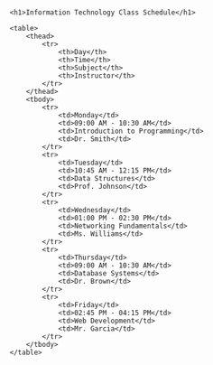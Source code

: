 <!DOCTYPE html>
<html lang="en">
<head>
    <meta charset="UTF-8">
    <meta name="viewport" content="width=device-width, initial-scale=1.0">
    <title>IT Class Schedule</title>
    <style>
        body {
            font-family: Arial, sans-serif;
            margin: 20px;
        }
        h1 {
            text-align: center;
            color: #333;
        }
        table {
            width: 100%;
            border-collapse: collapse;
            margin: 20px 0;
        }
        table, th, td {
            border: 1px solid #ccc;
        }
        th, td {
            padding: 10px;
            text-align: center;
        }
        th {
            background-color: #f2f2f2;
        }
        tr:nth-child(even) {
            background-color: #f9f9f9;
        }
    </style>
</head>
<body>

    <h1>Information Technology Class Schedule</h1>

    <table>
        <thead>
            <tr>
                <th>Day</th>
                <th>Time</th>
                <th>Subject</th>
                <th>Instructor</th>
            </tr>
        </thead>
        <tbody>
            <tr>
                <td>Monday</td>
                <td>09:00 AM - 10:30 AM</td>
                <td>Introduction to Programming</td>
                <td>Dr. Smith</td>
            </tr>
            <tr>
                <td>Tuesday</td>
                <td>10:45 AM - 12:15 PM</td>
                <td>Data Structures</td>
                <td>Prof. Johnson</td>
            </tr>
            <tr>
                <td>Wednesday</td>
                <td>01:00 PM - 02:30 PM</td>
                <td>Networking Fundamentals</td>
                <td>Ms. Williams</td>
            </tr>
            <tr>
                <td>Thursday</td>
                <td>09:00 AM - 10:30 AM</td>
                <td>Database Systems</td>
                <td>Dr. Brown</td>
            </tr>
            <tr>
                <td>Friday</td>
                <td>02:45 PM - 04:15 PM</td>
                <td>Web Development</td>
                <td>Mr. Garcia</td>
            </tr>
        </tbody>
    </table>

</body>
</html>


